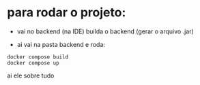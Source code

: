 # para rodar o projeto:

-   vai no backend (na IDE) builda o backend (gerar o arquivo .jar)

-   ai vai na pasta backend e roda:

```
docker compose build
docker compose up
```

ai ele sobre tudo
